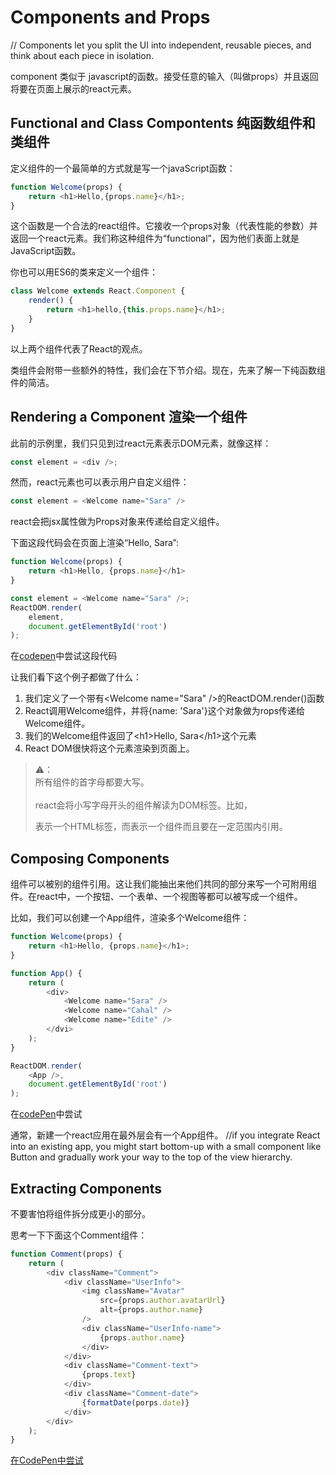 # Components and Props

// Components let you split the UI into independent, reusable pieces, and think about each piece in isolation.

component 类似于 javascript的函数。接受任意的输入（叫做props）并且返回将要在页面上展示的react元素。

## Functional and Class Compontents 纯函数组件和类组件

定义组件的一个最简单的方式就是写一个javaScript函数：

```javascript
function Welcome(props) {
    return <h1>Hello,{props.name}</h1>;
}
```
这个函数是一个合法的react组件。它接收一个props对象（代表性能的参数）并返回一个react元素。我们称这种组件为“functional”，因为他们表面上就是JavaScript函数。

你也可以用ES6的类来定义一个组件：

```javascript
class Welcome extends React.Component {
    render() {
        return <h1>hello,{this.props.name}</h1>;
    }
}
```

以上两个组件代表了React的观点。

类组件会附带一些额外的特性，我们会在下节介绍。现在，先来了解一下纯函数组件的简洁。

## Rendering a Component 渲染一个组件

此前的示例里，我们只见到过react元素表示DOM元素，就像这样：

```javascript
const element = <div />;
```

然而，react元素也可以表示用户自定义组件：

```javascript
const element = <Welcome name="Sara" />
```

react会把jsx属性做为Props对象来传递给自定义组件。

下面这段代码会在页面上渲染“Hello, Sara”:

```javascript
function Welcome(props) {
    return <h1>Hello, {props.name}</h1>
}

const element = <Welcome name="Sara" />;
ReactDOM.render(
    element,
    document.getElementById('root')
);
```

在[codepen](https://codepen.io/pen?&editors=0010)中尝试这段代码

让我们看下这个例子都做了什么：
1. 我们定义了一个带有\<Welcome name="Sara" />的ReactDOM.render()函数
2. React调用Welcome组件，并将{name: 'Sara'}这个对象做为rops传递给Welcome组件。
3. 我们的Welcome组件返回了\<h1>Hello, Sara\</h1>这个元素
4. React DOM很快将这个元素渲染到页面上。

> ⚠️：<br/>
        所有组件的首字母都要大写。<br/><br/>
        react会将小写字母开头的组件解读为DOM标签。比如，<div />表示一个HTML标签，而<Welcome />表示一个组件而且要在一定范围内引用。

## Composing Components

组件可以被别的组件引用。这让我们能抽出来他们共同的部分来写一个可附用组件。在react中，一个按钮、一个表单、一个视图等都可以被写成一个组件。

比如，我们可以创建一个App组件，渲染多个Welcome组件：

```javascript
function Welcome(props) {
    return <h1>Hello, {props.name}</h1>;
}

function App() {
    return (
        <div>
            <Welcome name="Sara" />
            <Welcome name="Cahal" />
            <Welcome name="Edite" />
        </dvi>
    );
}

ReactDOM.render(
    <App />,
    document.getElementById('root')
);
```

在[codePen](https://codepen.io/pen?&editors=0010)中尝试

通常，新建一个react应用在最外层会有一个App组件。
//if you integrate React into an existing app, you might start bottom-up with a small component like Button and gradually work your way to the top of the view hierarchy.


## Extracting Components

不要害怕将组件拆分成更小的部分。

思考一下下面这个Comment组件：

```javascript
function Comment(props) {
    return (
        <div className="Comment">
            <div className="UserInfo">
                <img className="Avatar" 
                    src={props.author.avatarUrl}
                    alt={props.author.name}
                />
                <div className="UserInfo-name">
                    {props.author.name}
                </div>
            </div>
            <div className="Comment-text">
                {props.text}
            </div>
            <div className="Comment-date">
                {formatDate(porps.date)}
            </div>
        </div>
    );
}
```

[在CodePen中尝试](https://codepen.io/pen?&editors=0010)

